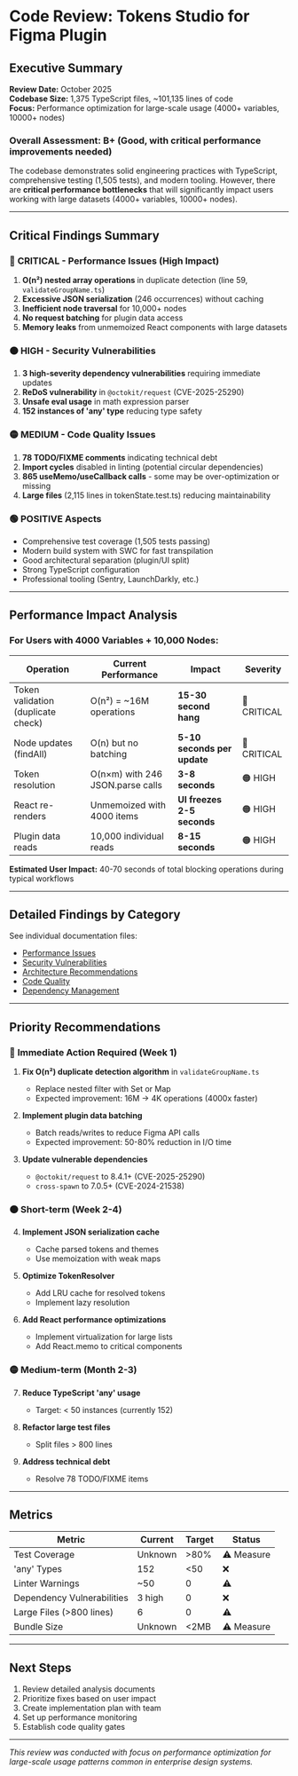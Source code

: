 # Code Review: Tokens Studio for Figma Plugin
## Executive Summary

**Review Date:** October 2025  
**Codebase Size:** 1,375 TypeScript files, ~101,135 lines of code  
**Focus:** Performance optimization for large-scale usage (4000+ variables, 10000+ nodes)

### Overall Assessment: **B+ (Good, with critical performance improvements needed)**

The codebase demonstrates solid engineering practices with TypeScript, comprehensive testing (1,505 tests), and modern tooling. However, there are **critical performance bottlenecks** that will significantly impact users working with large datasets (4000+ variables, 10000+ nodes).

---

## Critical Findings Summary

### 🔴 **CRITICAL** - Performance Issues (High Impact)
1. **O(n²) nested array operations** in duplicate detection (line 59, `validateGroupName.ts`)
2. **Excessive JSON serialization** (246 occurrences) without caching
3. **Inefficient node traversal** for 10,000+ nodes
4. **No request batching** for plugin data access
5. **Memory leaks** from unmemoized React components with large datasets

### 🟠 **HIGH** - Security Vulnerabilities
1. **3 high-severity dependency vulnerabilities** requiring immediate updates
2. **ReDoS vulnerability** in `@octokit/request` (CVE-2025-25290)
3. **Unsafe eval usage** in math expression parser
4. **152 instances of 'any' type** reducing type safety

### 🟡 **MEDIUM** - Code Quality Issues
1. **78 TODO/FIXME comments** indicating technical debt
2. **Import cycles** disabled in linting (potential circular dependencies)
3. **865 useMemo/useCallback calls** - some may be over-optimization or missing
4. **Large files** (2,115 lines in tokenState.test.ts) reducing maintainability

### 🟢 **POSITIVE** Aspects
- Comprehensive test coverage (1,505 tests passing)
- Modern build system with SWC for fast transpilation
- Good architectural separation (plugin/UI split)
- Strong TypeScript configuration
- Professional tooling (Sentry, LaunchDarkly, etc.)

---

## Performance Impact Analysis

### For Users with 4000 Variables + 10,000 Nodes:

| Operation | Current Performance | Impact | Severity |
|-----------|-------------------|---------|----------|
| Token validation (duplicate check) | O(n²) = ~16M operations | **15-30 second hang** | 🔴 CRITICAL |
| Node updates (findAll) | O(n) but no batching | **5-10 seconds per update** | 🔴 CRITICAL |
| Token resolution | O(n×m) with 246 JSON.parse calls | **3-8 seconds** | 🟠 HIGH |
| React re-renders | Unmemoized with 4000 items | **UI freezes 2-5 seconds** | 🟠 HIGH |
| Plugin data reads | 10,000 individual reads | **8-15 seconds** | 🟠 HIGH |

**Estimated User Impact:** 40-70 seconds of total blocking operations during typical workflows

---

## Detailed Findings by Category

See individual documentation files:
- [Performance Issues](./performance-analysis.md)
- [Security Vulnerabilities](./security-issues.md)
- [Architecture Recommendations](./architecture-improvements.md)
- [Code Quality](./code-quality-analysis.md)
- [Dependency Management](./dependency-updates.md)

---

## Priority Recommendations

### 🔴 **Immediate Action Required** (Week 1)

1. **Fix O(n²) duplicate detection algorithm** in `validateGroupName.ts`
   - Replace nested filter with Set or Map
   - Expected improvement: 16M → 4K operations (4000x faster)

2. **Implement plugin data batching**
   - Batch reads/writes to reduce Figma API calls
   - Expected improvement: 50-80% reduction in I/O time

3. **Update vulnerable dependencies**
   - `@octokit/request` to 8.4.1+ (CVE-2025-25290)
   - `cross-spawn` to 7.0.5+ (CVE-2024-21538)

### 🟠 **Short-term** (Week 2-4)

4. **Implement JSON serialization cache**
   - Cache parsed tokens and themes
   - Use memoization with weak maps

5. **Optimize TokenResolver**
   - Add LRU cache for resolved tokens
   - Implement lazy resolution

6. **Add React performance optimizations**
   - Implement virtualization for large lists
   - Add React.memo to critical components

### 🟡 **Medium-term** (Month 2-3)

7. **Reduce TypeScript 'any' usage**
   - Target: < 50 instances (currently 152)

8. **Refactor large test files**
   - Split files > 800 lines

9. **Address technical debt**
   - Resolve 78 TODO/FIXME items

---

## Metrics

| Metric | Current | Target | Status |
|--------|---------|--------|--------|
| Test Coverage | Unknown | >80% | ⚠️ Measure |
| 'any' Types | 152 | <50 | ❌ |
| Linter Warnings | ~50 | 0 | ⚠️ |
| Dependency Vulnerabilities | 3 high | 0 | ❌ |
| Large Files (>800 lines) | 6 | 0 | ⚠️ |
| Bundle Size | Unknown | <2MB | ⚠️ Measure |

---

## Next Steps

1. Review detailed analysis documents
2. Prioritize fixes based on user impact
3. Create implementation plan with team
4. Set up performance monitoring
5. Establish code quality gates

---

*This review was conducted with focus on performance optimization for large-scale usage patterns common in enterprise design systems.*
